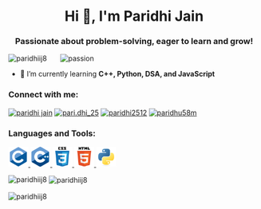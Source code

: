 <h1 align="center">Hi 👋, I'm Paridhi Jain</h1>
<h3 align="center">Passionate about problem-solving, eager to learn and grow!</h3>
<img align="right" alt="passion" width="400" src="https://cdn.dribbble.com/users/1364029/screenshots/16093268/media/68e82a7fb4904614a9066d6b540c14b2.gif"> 

<p align="left"> <img src="https://komarev.com/ghpvc/?username=paridhiij8&label=Profile%20views&color=0e75b6&style=flat" alt="paridhiij8" /> </p>

- 🌱 I’m currently learning **C++, Python, DSA, and JavaScript**



<h3 align="left">Connect with me:</h3>
<p align="left">
<a href="https://linkedin.com/in/paridhi jain" target="blank"><img align="center" src="https://raw.githubusercontent.com/rahuldkjain/github-profile-readme-generator/master/src/images/icons/Social/linked-in-alt.svg" alt="paridhi jain" height="30" width="40" /></a>
<a href="https://instagram.com/pari.dhi_25" target="blank"><img align="center" src="https://raw.githubusercontent.com/rahuldkjain/github-profile-readme-generator/master/src/images/icons/Social/instagram.svg" alt="pari.dhi_25" height="30" width="40" /></a>
<a href="https://www.leetcode.com/paridhi2512" target="blank"><img align="center" src="https://raw.githubusercontent.com/rahuldkjain/github-profile-readme-generator/master/src/images/icons/Social/leet-code.svg" alt="paridhi2512" height="30" width="40" /></a>
<a href="https://auth.geeksforgeeks.org/user/paridhu58m" target="blank"><img align="center" src="https://raw.githubusercontent.com/rahuldkjain/github-profile-readme-generator/master/src/images/icons/Social/geeks-for-geeks.svg" alt="paridhu58m" height="30" width="40" /></a>
</p>

<h3 align="left">Languages and Tools:</h3>
<p align="left"> <a href="https://www.cprogramming.com/" target="_blank" rel="noreferrer"> <img src="https://raw.githubusercontent.com/devicons/devicon/master/icons/c/c-original.svg" alt="c" width="40" height="40"/> </a> <a href="https://www.w3schools.com/cpp/" target="_blank" rel="noreferrer"> <img src="https://raw.githubusercontent.com/devicons/devicon/master/icons/cplusplus/cplusplus-original.svg" alt="cplusplus" width="40" height="40"/> </a> <a href="https://www.w3schools.com/css/" target="_blank" rel="noreferrer"> <img src="https://raw.githubusercontent.com/devicons/devicon/master/icons/css3/css3-original-wordmark.svg" alt="css3" width="40" height="40"/> </a> <a href="https://www.w3.org/html/" target="_blank" rel="noreferrer"> <img src="https://raw.githubusercontent.com/devicons/devicon/master/icons/html5/html5-original-wordmark.svg" alt="html5" width="40" height="40"/> </a> <a href="https://www.python.org" target="_blank" rel="noreferrer"> <img src="https://raw.githubusercontent.com/devicons/devicon/master/icons/python/python-original.svg" alt="python" width="40" height="40"/> </a> </p>

<p><img align="left" src="https://github-readme-stats.vercel.app/api/top-langs?username=paridhiij8&show_icons=true&locale=en&layout=compact" alt="paridhiij8" /></p>

<p>&nbsp;<img align="center" src="https://github-readme-stats.vercel.app/api?username=paridhiij8&show_icons=true&locale=en" alt="paridhiij8" /></p>

<p><img align="center" src="https://github-readme-streak-stats.herokuapp.com/?user=paridhiij8&" alt="paridhiij8" /></p>

